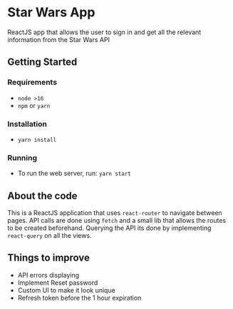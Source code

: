 # Star Wars App

ReactJS app that allows the user to sign in and get all the relevant information from the Star Wars API

## Getting Started

### Requirements

- `node >16`
- `npm` or `yarn`

### Installation

- `yarn install`

### Running

- To run the web server, run: `yarn start`

## About the code

This is a ReactJS application that uses `react-router` to navigate between pages.
API calls are done using `fetch` and a small lib that allows the routes to be created beforehand.
Querying the API its done by implementing `react-query` on all the views.

## Things to improve

- API errors displaying
- Implement Reset password
- Custom UI to make it look unique
- Refresh token before the 1 hour expiration